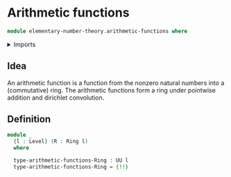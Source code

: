 # Arithmetic functions

```agda
module elementary-number-theory.arithmetic-functions where
```

<details><summary>Imports</summary>

```agda
open import elementary-number-theory.nonzero-natural-numbers

open import foundation.universe-levels

open import ring-theory.rings
```

</details>

## Idea

An arithmetic function is a function from the nonzero natural numbers into a
(commutative) ring. The arithmetic functions form a ring under pointwise
addition and dirichlet convolution.

## Definition

```agda
module _
  {l : Level} (R : Ring l)
  where

  type-arithmetic-functions-Ring : UU l
  type-arithmetic-functions-Ring = {!!}
```
